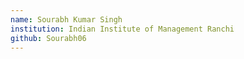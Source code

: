```yaml
---
name: Sourabh Kumar Singh
institution: Indian Institute of Management Ranchi
github: Sourabh06
---
```

